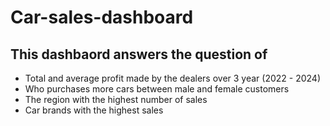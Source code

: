 # Car-sales-dashboard
## This dashbaord answers the question of 
- Total and average profit made by the dealers over 3 year (2022 - 2024)
- Who purchases more cars between male and female customers
- The region with the highest number of sales
- Car brands with the highest sales

